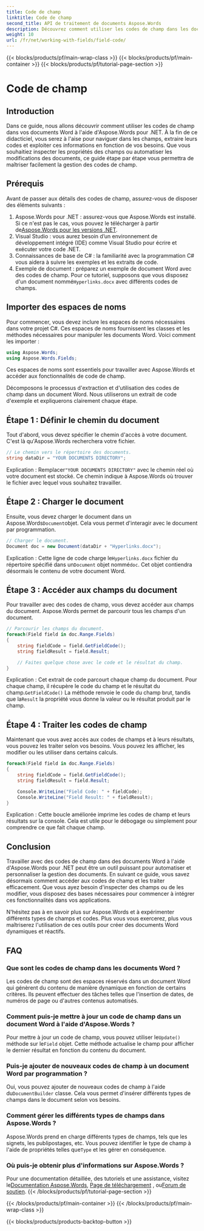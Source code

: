 ```yaml
---
title: Code de champ
linktitle: Code de champ
second_title: API de traitement de documents Aspose.Words
description: Découvrez comment utiliser les codes de champ dans les documents Word à l'aide d'Aspose.Words pour .NET. Ce guide couvre le chargement des documents, l'accès aux champs et le traitement des codes de champ.
weight: 10
url: /fr/net/working-with-fields/field-code/
---
```


{{< blocks/products/pf/main-wrap-class >}}
{{< blocks/products/pf/main-container >}}
{{< blocks/products/pf/tutorial-page-section >}}

# Code de champ

## Introduction

Dans ce guide, nous allons découvrir comment utiliser les codes de champ dans vos documents Word à l'aide d'Aspose.Words pour .NET. À la fin de ce didacticiel, vous serez à l'aise pour naviguer dans les champs, extraire leurs codes et exploiter ces informations en fonction de vos besoins. Que vous souhaitiez inspecter les propriétés des champs ou automatiser les modifications des documents, ce guide étape par étape vous permettra de maîtriser facilement la gestion des codes de champ.

## Prérequis

Avant de passer aux détails des codes de champ, assurez-vous de disposer des éléments suivants :

1.  Aspose.Words pour .NET : assurez-vous que Aspose.Words est installé. Si ce n'est pas le cas, vous pouvez le télécharger à partir de[Aspose.Words pour les versions .NET](https://releases.aspose.com/words/net/).
2. Visual Studio : vous aurez besoin d’un environnement de développement intégré (IDE) comme Visual Studio pour écrire et exécuter votre code .NET.
3. Connaissances de base de C# : la familiarité avec la programmation C# vous aidera à suivre les exemples et les extraits de code.
4. Exemple de document : préparez un exemple de document Word avec des codes de champ. Pour ce tutoriel, supposons que vous disposez d'un document nommé`Hyperlinks.docx` avec différents codes de champs.

## Importer des espaces de noms

Pour commencer, vous devez inclure les espaces de noms nécessaires dans votre projet C#. Ces espaces de noms fournissent les classes et les méthodes nécessaires pour manipuler les documents Word. Voici comment les importer :

```csharp
using Aspose.Words;
using Aspose.Words.Fields;
```

Ces espaces de noms sont essentiels pour travailler avec Aspose.Words et accéder aux fonctionnalités de code de champ.

Décomposons le processus d'extraction et d'utilisation des codes de champ dans un document Word. Nous utiliserons un extrait de code d'exemple et expliquerons clairement chaque étape.

## Étape 1 : Définir le chemin du document

Tout d'abord, vous devez spécifier le chemin d'accès à votre document. C'est là qu'Aspose.Words recherchera votre fichier.

```csharp
// Le chemin vers le répertoire des documents.
string dataDir = "YOUR DOCUMENTS DIRECTORY";
```

 Explication : Remplacer`"YOUR DOCUMENTS DIRECTORY"` avec le chemin réel où votre document est stocké. Ce chemin indique à Aspose.Words où trouver le fichier avec lequel vous souhaitez travailler.

## Étape 2 : Charger le document

 Ensuite, vous devez charger le document dans un Aspose.Words`Document`objet. Cela vous permet d'interagir avec le document par programmation.

```csharp
// Charger le document.
Document doc = new Document(dataDir + "Hyperlinks.docx");
```

 Explication : Cette ligne de code charge le`Hyperlinks.docx` fichier du répertoire spécifié dans un`Document` objet nommé`doc`. Cet objet contiendra désormais le contenu de votre document Word.

## Étape 3 : Accéder aux champs du document

Pour travailler avec des codes de champ, vous devez accéder aux champs du document. Aspose.Words permet de parcourir tous les champs d'un document.

```csharp
// Parcourir les champs du document.
foreach(Field field in doc.Range.Fields)
{
    string fieldCode = field.GetFieldCode();
    string fieldResult = field.Result;

    // Faites quelque chose avec le code et le résultat du champ.
}
```

 Explication : Cet extrait de code parcourt chaque champ du document. Pour chaque champ, il récupère le code du champ et le résultat du champ.`GetFieldCode()` La méthode renvoie le code du champ brut, tandis que la`Result` la propriété vous donne la valeur ou le résultat produit par le champ.

## Étape 4 : Traiter les codes de champ

Maintenant que vous avez accès aux codes de champs et à leurs résultats, vous pouvez les traiter selon vos besoins. Vous pouvez les afficher, les modifier ou les utiliser dans certains calculs.

```csharp
foreach(Field field in doc.Range.Fields)
{
    string fieldCode = field.GetFieldCode();
    string fieldResult = field.Result;

    Console.WriteLine("Field Code: " + fieldCode);
    Console.WriteLine("Field Result: " + fieldResult);
}
```

Explication : Cette boucle améliorée imprime les codes de champ et leurs résultats sur la console. Cela est utile pour le débogage ou simplement pour comprendre ce que fait chaque champ.

## Conclusion

Travailler avec des codes de champ dans des documents Word à l'aide d'Aspose.Words pour .NET peut être un outil puissant pour automatiser et personnaliser la gestion des documents. En suivant ce guide, vous savez désormais comment accéder aux codes de champ et les traiter efficacement. Que vous ayez besoin d'inspecter des champs ou de les modifier, vous disposez des bases nécessaires pour commencer à intégrer ces fonctionnalités dans vos applications.

N'hésitez pas à en savoir plus sur Aspose.Words et à expérimenter différents types de champs et codes. Plus vous vous exercerez, plus vous maîtriserez l'utilisation de ces outils pour créer des documents Word dynamiques et réactifs.

## FAQ

### Que sont les codes de champ dans les documents Word ?

Les codes de champ sont des espaces réservés dans un document Word qui génèrent du contenu de manière dynamique en fonction de certains critères. Ils peuvent effectuer des tâches telles que l'insertion de dates, de numéros de page ou d'autres contenus automatisés.

### Comment puis-je mettre à jour un code de champ dans un document Word à l'aide d'Aspose.Words ?

 Pour mettre à jour un code de champ, vous pouvez utiliser le`Update()` méthode sur le`Field` objet. Cette méthode actualise le champ pour afficher le dernier résultat en fonction du contenu du document.

### Puis-je ajouter de nouveaux codes de champ à un document Word par programmation ?

 Oui, vous pouvez ajouter de nouveaux codes de champ à l'aide du`DocumentBuilder` classe. Cela vous permet d'insérer différents types de champs dans le document selon vos besoins.

### Comment gérer les différents types de champs dans Aspose.Words ?

 Aspose.Words prend en charge différents types de champs, tels que les signets, les publipostages, etc. Vous pouvez identifier le type de champ à l'aide de propriétés telles que`Type` et les gérer en conséquence.

### Où puis-je obtenir plus d'informations sur Aspose.Words ?

Pour une documentation détaillée, des tutoriels et une assistance, visitez le[Documentation Aspose.Words](https://reference.aspose.com/words/net/), [Page de téléchargement](https://releases.aspose.com/words/net/) , ou[Forum de soutien](https://forum.aspose.com/c/words/8).
{{< /blocks/products/pf/tutorial-page-section >}}

{{< /blocks/products/pf/main-container >}}
{{< /blocks/products/pf/main-wrap-class >}}

{{< blocks/products/products-backtop-button >}}
